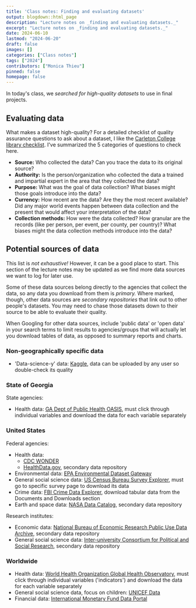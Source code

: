 ```yaml
---
title: 'Class notes: Finding and evaluating datasets'
output: blogdown::html_page
description: "Lecture notes on _finding and evaluating datasets._"
excerpt: "Lecture notes on _finding and evaluating datasets._"
date: 2024-06-10
lastmod: "2024-06-20"
draft: false
images: []
categories: ["Class notes"]
tags: ["2024"]
contributors: ["Monica Thieu"]
pinned: false
homepage: false
---
```


In today's class, we _searched for high-quality datasets_ to use in final projects.

## Evaluating data

What makes a dataset high-quality? For a detailed checklist of quality assurance questions to ask about a dataset, I like the [Carleton College library checklist](https://gouldguides.carleton.edu/c.php?g=146834&p=964943). I've summarized the 5 categories of questions to check here.

- **Source:** Who collected the data? Can you trace the data to its original source?
- **Authority:** Is the person/organization who collected the data a trained and impartial expert in the area that they collected the data?
- **Purpose:** What was the goal of data collection? What biases might those goals introduce into the data?
- **Currency:** How recent are the data? Are they the most recent available? Did any major world events happen between data collection and the present that would affect your interpretation of the data?
- **Collection methods:** How were the data collected? How granular are the records (like per person, per event, per county, per country)? What biases might the data collection methods introduce into the data?

## Potential sources of data

This list is _not exhaustive!_ However, it can be a good place to start. This section of the lecture notes may be updated as we find more data sources we want to log for later use.

Some of these data sources belong directly to the agencies that collect the data, so any data you download from them is _primary._ Where marked, though, other data sources are _secondary repositories_ that link out to other people's datasets. You may need to chase those datasets down to their source to be able to evaluate their quality.

When Googling for other data sources, include 'public data' or 'open data' in your search terms to limit results to agencies/groups that will actually let you download tables of data, as opposed to summary reports and charts.

### Non-geographically specific data

- 'Data-science-y' data: [Kaggle](https://www.kaggle.com/datasets), data can be uploaded by any user so double-check its quality

### State of Georgia

State agencies:

- Health data: [GA Dept of Public Health OASIS](https://oasis.state.ga.us), must click through individual variables and download the data for each variable separately

### United States

Federal agencies:

- Health data:
  - [CDC WONDER](https://wonder.cdc.gov)
  - [HealthData.gov](https://healthdata.gov), secondary data repository
- Environmental data: [EPA Environmental Dataset Gateway](https://edg.epa.gov/metadata/catalog/main/home.page)
- General social science data: [US Census Bureau Survey Explorer](https://www.census.gov/data/data-tools/survey-explorer/), must go to specific survey page to download its data
- Crime data: [FBI Crime Data Explorer](https://cde.ucr.cjis.gov/LATEST/webapp/#/pages/downloads), download tabular data from the Documents and Downloads section
- Earth and space data: [NASA Data Catalog](https://data.nasa.gov), secondary data repository

Research institutes:
- Economic data: [National Bureau of Economic Research Public Use Data Archive](https://www.nber.org/research/data), secondary data repository
- General social science data: [Inter-university Consortium for Political and Social Research](https://www.icpsr.umich.edu/web/pages/ICPSR/index.html), secondary data repository

### Worldwide

- Health data: [World Health Organization Global Health Observatory](https://www.who.int/data/gho/data/indicators/indicators-index), must click through individual variables ('indicators') and download the data for each variable separately
- General social science data, focus on children: [UNICEF Data](https://data.unicef.org/resources/resource-type/datasets/)
- Financial data: [International Monetary Fund Data Portal](https://data.imf.org/?sk=388dfa60-1d26-4ade-b505-a05a558d9a42&sid=1479329132316)
